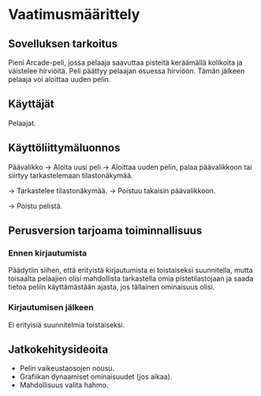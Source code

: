 # Vaatimusmäärittely

## Sovelluksen tarkoitus

Pieni Arcade-peli, jossa pelaaja saavuttaa pisteitä keräämällä kolikoita ja väistelee hirviöitä. Peli päättyy pelaajan osuessa hirviöön. Tämän jälkeen pelaaja voi aloittaa uuden pelin.

## Käyttäjät

Pelaajat.

## Käyttöliittymäluonnos

Päävalikko 
-> Aloita uusi peli -> Aloittaa uuden pelin, palaa päävalikkoon tai siirtyy tarkastelemaan tilastonäkymää.

-> Tarkastelee tilastonäkymää. -> Poistuu takaisin päävalikkoon.

-> Poistu pelistä.


## Perusversion tarjoama toiminnallisuus

### Ennen kirjautumista
Päädytiin siihen, että erityistä kirjautumista ei toistaiseksi suunnitella, mutta toisaalta pelaajien olisi mahdollista tarkastella omia pistetilastojaan ja saada tietoa peliin käyttämästään ajasta,
jos tällainen ominaisuus olisi.

### Kirjautumisen jälkeen

Ei erityisiä suunnitelmia toistaiseksi.

## Jatkokehitysideoita

- Pelin vaikeustaosojen nousu.
- Grafiikan dynaamiset ominaisuudet (jos aikaa).
- Mahdollisuus valita hahmo.

